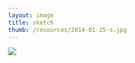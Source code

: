```yaml
---
layout: image
title: sketch
thumb: /resources/2014-01-25-s.jpg
---
```



![][image]


[image]: /resources/2014-01-25.jpg

